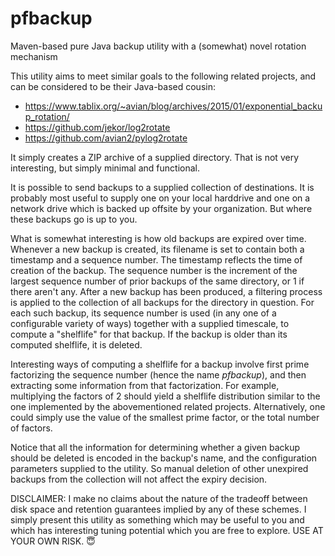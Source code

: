 # pfbackup
Maven-based pure Java backup utility with a (somewhat) novel rotation mechanism

This utility aims to meet similar goals to the following related projects, and can be considered to be their Java-based cousin:

* https://www.tablix.org/~avian/blog/archives/2015/01/exponential_backup_rotation/
* https://github.com/jekor/log2rotate
* https://github.com/avian2/pylog2rotate

It simply creates a ZIP archive of a supplied directory.  That is not very interesting, but simply minimal and functional.

It is possible to send backups to a supplied collection of destinations.  It is probably most useful to supply one on your local harddrive and one on a network drive which is backed up offsite by your organization.  But where these backups go is up to you.

What is somewhat interesting is how old backups are expired over time.  Whenever a new backup is created, its filename is set to contain both a timestamp and a sequence number.  The timestamp reflects the time of creation of the backup.  The sequence number is the increment of the largest sequence number of prior backups of the same directory, or 1 if there aren't any. After a new backup has been produced, a filtering process is applied to the collection of all backups for the directory in question.  For each such backup, its sequence number is used (in any one of a configurable variety of ways) together with a supplied timescale, to compute a "shelflife" for that backup.  If the backup is older than its computed shelflife, it is deleted.

Interesting ways of computing a shelflife for a backup involve first prime factorizing the sequence number (hence the name _pfbackup_), and then extracting some information from that factorization.  For example, multiplying the factors of 2 should yield a shelflife distribution similar to the one implemented by the abovementioned related projects.  Alternatively, one could simply use the value of the smallest prime factor, or the total number of factors.

Notice that all the information for determining whether a given backup should be deleted is encoded in the backup's name, and the configuration parameters supplied to the utility.  So manual deletion of other unexpired backups from the collection will not affect the expiry decision.

DISCLAIMER: I make no claims about the nature of the tradeoff between disk space and retention guarantees implied by any of these schemes.  I simply present this utility as something which may be useful to you and which has interesting tuning potential which you are free to explore. USE AT YOUR OWN RISK. :innocent:
